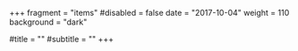 +++
fragment = "items"
#disabled = false
date = "2017-10-04"
weight = 110
background = "dark"

#title = ""
#subtitle = ""
+++

